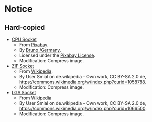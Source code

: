 # Notice

## Hard-copied

- [CPU Socket](cpu-socket.jpg)
    - From [Pixabay](https://pixabay.com/photos/cpu-processor-chip-motherboard-4393380/).
    - By [Bruno /Germany](https://pixabay.com/users/bru-no-1161770/).
    - Licensed under the [Pixabay License](https://pixabay.com/service/license/).
    - Modification: Compress image.
- [ZIF Socket](zif-socket.jpg)
    - From [Wikipedia](https://en.wikipedia.org/wiki/Zero_insertion_force#/media/File:Textoolfassung_28_(smial).jpg).
    - By User Smial on de.wikipedia - Own work, CC BY-SA 2.0 de, https://commons.wikimedia.org/w/index.php?curid=1058788.
    - Modification: Compress image.
- [LGA Socket](lga-socket.jpg)
    - From [Wikipedia](https://es.wikipedia.org/wiki/Land_Grid_Array#/media/Archivo:Sockel_775.jpg)
    - By User Smial on de.wikipedia - Own work, CC BY-SA 2.0 de, https://commons.wikimedia.org/w/index.php?curid=1066500.
    - Modification: Compress image.

